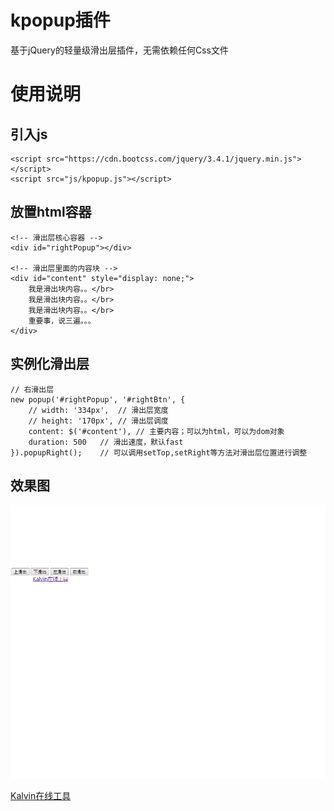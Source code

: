 # kpopup插件
基于jQuery的轻量级滑出层插件，无需依赖任何Css文件

# 使用说明

## 引入js
```
<script src="https://cdn.bootcss.com/jquery/3.4.1/jquery.min.js"></script>
<script src="js/kpopup.js"></script>
```
## 放置html容器
```
<!-- 滑出层核心容器 -->
<div id="rightPopup"></div>

<!-- 滑出层里面的内容块 -->
<div id="content" style="display: none;">
    我是滑出块内容。。</br>
    我是滑出块内容。。</br>
    我是滑出块内容。。</br>
    重要事，说三遍。。。
</div>

```

## 实例化滑出层

```
// 右滑出层
new popup('#rightPopup', '#rightBtn', {
    // width: '334px',	// 滑出层宽度
    // height: '170px',	// 滑出层调度
    content: $('#content'),	// 主要内容；可以为html，可以为dom对象
    duration: 500	// 滑出速度，默认fast
}).popupRight();	// 可以调用setTop,setRight等方法对滑出层位置进行调整
```

## 效果图
![滑出效果](https://github.com/kalvinGit/kpopup/blob/master/img/GIF.gif)

[Kalvin在线工具](https://tools.kalvinbg.cn)  
